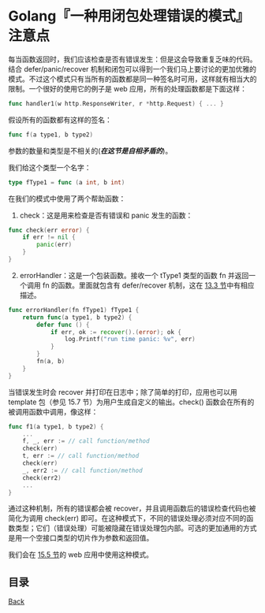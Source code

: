 # Golang『一种用闭包处理错误的模式』注意点

每当函数返回时，我们应该检查是否有错误发生：但是这会导致重复乏味的代码。结合 defer/panic/recover 机制和闭包可以得到一个我们马上要讨论的更加优雅的模式。不过这个模式只有当所有的函数都是同一种签名时可用，这样就有相当大的限制。一个很好的使用它的例子是 web 应用，所有的处理函数都是下面这样：

```go
func handler1(w http.ResponseWriter, r *http.Request) { ... }
```

假设所有的函数都有这样的签名：

```go
func f(a type1, b type2)
```

参数的数量和类型是不相关的(_**在这节是自相矛盾的**_)。

我们给这个类型一个名字：

```go
type fType1 = func (a int, b int)
```

在我们的模式中使用了两个帮助函数：

1) check：这是用来检查是否有错误和 panic 发生的函数：

```go
func check(err error) {
	if err != nil {
		panic(err)
	}
}
```

2) errorHandler：这是一个包装函数。接收一个 tType1 类型的函数 fn 并返回一个调用 fn 的函数。里面就包含有 defer/recover 机制，这在 [13.3 节](https://github.com/unknwon/the-way-to-go_ZH_CN/blob/master/eBook/13.3.md)中有相应描述。

```go
func errorHandler(fn fType1) fType1 {
	return func(a type1, b type2) {
		defer func () {
			if err, ok := recover().(error); ok {
				log.Printf("run time panic: %v", err)
			}
		}
		fn(a, b)
	}
}
```

当错误发生时会 recover 并打印在日志中；除了简单的打印，应用也可以用 template 包（参见 15.7 节）为用户生成自定义的输出。check() 函数会在所有的被调用函数中调用，像这样：

```go
func f1(a type1, b type2) {
	...
	f, _, err := // call function/method
	check(err)
	t, err := // call function/method
	check(err)
	_, err2 := // call function/method
	check(err2)
	...
}
```

通过这种机制，所有的错误都会被 recover，并且调用函数后的错误检查代码也被简化为调用 check(err) 即可。在这种模式下，不同的错误处理必须对应不同的函数类型；它们（错误处理）可能被隐藏在错误处理包内部。可选的更加通用的方式是用一个空接口类型的切片作为参数和返回值。

我们会在 [15.5 节](https://github.com/unknwon/the-way-to-go_ZH_CN/blob/master/eBook/15.5.md)的 web 应用中使用这种模式。

## 目录
[Back](../GolangNotice.md)